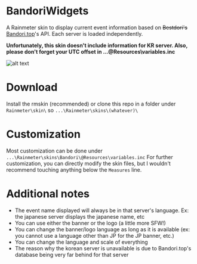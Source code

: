 # BandoriWidgets
A Rainmeter skin to display current event information based on ~~Bestdori's~~ [Bandori.top](https://bandori.top/)'s API. Each server is loaded independently.

**Unfortunately, this skin doesn't include information for KR server. Also, please don't forget your UTC offset in ...\@Resources\variables.inc**

![alt text](https://i.imgur.com/RjoEKL0.png)


# Download
Install the rmskin (recommended) or clone this repo in a folder under `Rainmeter\skin\` so `...\Rainmeter\skins\(whatever)\`

# Customization
Most customization can be done under `...\Rainmeter\skins\Bandori\@Resources\variables.inc`
For further customization, you can directly modify the skin files, but I wouldn't recommend touching anything below the `Measures` line.

# Additional notes
* The event name displayed will always be in that server's language. Ex: the japanese server displays the japanese name, etc
* You can use either the banner or the logo (a little more SFW!)
* You can change the banner/logo language as long as it is available (ex: you cannot use a language other than JP for the JP banner, etc.)
* You can change the language and scale of everything
* The reason why the korean server is unavailable is due to Bandori.top's database being very far behind for that server
